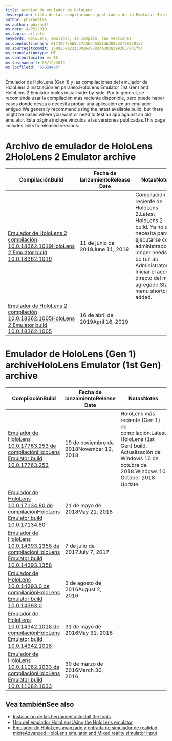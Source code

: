 ```yaml
---
title: Archivo de emulador de HoloLens
description: Lista de las compilaciones publicadas de la Emulator Microsoft HoloLens.
author: pbarnettms
ms.author: pbarnett
ms.date: 4/25/2019
ms.topic: article
keywords: HoloLens, emulador, se compila, las versiones
ms.openlocfilehash: 017193756b5c57c5bb45351db208533f980701a7
ms.sourcegitcommit: 150d258a23130026c8792da383a3993657841fb4
ms.translationtype: MT
ms.contentlocale: es-ES
ms.lasthandoff: 06/12/2019
ms.locfileid: "67024485"
---
```

<span data-ttu-id="c84d4-104">Emulador de HoloLens (Gen 1) y las compilaciones del emulador de HoloLens 2 instalación en paralelo.</span><span class="sxs-lookup"><span data-stu-id="c84d4-104">HoloLens Emulator (1st Gen) and HoloLens 2 Emulator builds install side-by-side.</span></span> <span data-ttu-id="c84d4-105">Por lo general, se recomienda usar la compilación más reciente disponible, pero puede haber casos donde desea o necesita probar una aplicación en un emulador antiguo.</span><span class="sxs-lookup"><span data-stu-id="c84d4-105">We generally recommend using the latest available build, but there might be cases where you want or need to test an app against an old emulator.</span></span> <span data-ttu-id="c84d4-106">Esta página incluye vínculos a las versiones publicadas.</span><span class="sxs-lookup"><span data-stu-id="c84d4-106">This page includes links to released versions.</span></span>


# <a name="hololens-2-emulator-archive"></a><span data-ttu-id="c84d4-107">Archivo de emulador de HoloLens 2</span><span class="sxs-lookup"><span data-stu-id="c84d4-107">HoloLens 2 Emulator archive</span></span>


|  <span data-ttu-id="c84d4-108">Compilación</span><span class="sxs-lookup"><span data-stu-id="c84d4-108">Build</span></span> |  <span data-ttu-id="c84d4-109">Fecha de lanzamiento</span><span class="sxs-lookup"><span data-stu-id="c84d4-109">Release Date</span></span> |  <span data-ttu-id="c84d4-110">Notas</span><span class="sxs-lookup"><span data-stu-id="c84d4-110">Notes</span></span> | 
|----------|----------|----------|
|  [<span data-ttu-id="c84d4-111">Emulador de HoloLens 2 compilación 10.0.18362.1019</span><span class="sxs-lookup"><span data-stu-id="c84d4-111">HoloLens 2 Emulator build 10.0.18362.1019</span></span>](https://go.microsoft.com/fwlink/?linkid=2095316) | <span data-ttu-id="c84d4-112">11 de junio de 2019</span><span class="sxs-lookup"><span data-stu-id="c84d4-112">June 11, 2019</span></span> | <span data-ttu-id="c84d4-113">Compilación más reciente de HoloLens 2.</span><span class="sxs-lookup"><span data-stu-id="c84d4-113">Latest HoloLens 2 build.</span></span>  <span data-ttu-id="c84d4-114">Ya no se necesita para ejecutarse como administrador.</span><span class="sxs-lookup"><span data-stu-id="c84d4-114">No longer needs to be run as Administrator.</span></span>  <span data-ttu-id="c84d4-115">Iniciar el acceso directo del menú agregado.</span><span class="sxs-lookup"><span data-stu-id="c84d4-115">Start menu shortcut added.</span></span> |
|  [<span data-ttu-id="c84d4-116">Emulador de HoloLens 2 compilación 10.0.18362.1005</span><span class="sxs-lookup"><span data-stu-id="c84d4-116">HoloLens 2 Emulator build 10.0.18362.1005</span></span>](https://go.microsoft.com/fwlink/?linkid=2087187) | <span data-ttu-id="c84d4-117">16 de abril de 2019</span><span class="sxs-lookup"><span data-stu-id="c84d4-117">April 16, 2019</span></span> |  |


# <a name="hololens-emulator-1st-gen-archive"></a><span data-ttu-id="c84d4-118">Emulador de HoloLens (Gen 1) archive</span><span class="sxs-lookup"><span data-stu-id="c84d4-118">HoloLens Emulator (1st Gen) archive</span></span>


|  <span data-ttu-id="c84d4-119">Compilación</span><span class="sxs-lookup"><span data-stu-id="c84d4-119">Build</span></span> |  <span data-ttu-id="c84d4-120">Fecha de lanzamiento</span><span class="sxs-lookup"><span data-stu-id="c84d4-120">Release Date</span></span> |  <span data-ttu-id="c84d4-121">Notas</span><span class="sxs-lookup"><span data-stu-id="c84d4-121">Notes</span></span> | 
|----------|----------|----------|
|  [<span data-ttu-id="c84d4-122">Emulador de HoloLens 10.0.17763.253 de compilación</span><span class="sxs-lookup"><span data-stu-id="c84d4-122">HoloLens Emulator build 10.0.17763.253</span></span>](https://go.microsoft.com/fwlink/?linkid=2065980) | <span data-ttu-id="c84d4-123">19 de noviembre de 2018</span><span class="sxs-lookup"><span data-stu-id="c84d4-123">November 19, 2018</span></span> | <span data-ttu-id="c84d4-124">HoloLens más reciente (Gen 1) de compilación.</span><span class="sxs-lookup"><span data-stu-id="c84d4-124">Latest HoloLens (1st Gen) build.</span></span> <span data-ttu-id="c84d4-125">Actualización de Windows 10 de octubre de 2018.</span><span class="sxs-lookup"><span data-stu-id="c84d4-125">Windows 10 October 2018 Update.</span></span> |
|  [<span data-ttu-id="c84d4-126">Emulador de HoloLens 10.0.17134.80 de compilación</span><span class="sxs-lookup"><span data-stu-id="c84d4-126">HoloLens Emulator build 10.0.17134.80</span></span>](https://go.microsoft.com/fwlink/?linkid=874531) | <span data-ttu-id="c84d4-127">21 de mayo de 2018</span><span class="sxs-lookup"><span data-stu-id="c84d4-127">May 21, 2018</span></span> | 
|  [<span data-ttu-id="c84d4-128">Emulador de HoloLens 10.0.14393.1358 de compilación</span><span class="sxs-lookup"><span data-stu-id="c84d4-128">HoloLens Emulator build 10.0.14393.1358</span></span>](https://go.microsoft.com/fwlink/?linkid=852626) |  <span data-ttu-id="c84d4-129">7 de julio de 2017</span><span class="sxs-lookup"><span data-stu-id="c84d4-129">July 7, 2017</span></span> |
|  [<span data-ttu-id="c84d4-130">Emulador de HoloLens 10.0.14393.0 de compilación</span><span class="sxs-lookup"><span data-stu-id="c84d4-130">HoloLens Emulator build 10.0.14393.0</span></span>](http://go.microsoft.com/fwlink/?LinkID=823018) |  <span data-ttu-id="c84d4-131">2 de agosto de 2016</span><span class="sxs-lookup"><span data-stu-id="c84d4-131">August 2, 2016</span></span> |
|  [<span data-ttu-id="c84d4-132">Emulador de HoloLens 10.0.14342.1018 de compilación</span><span class="sxs-lookup"><span data-stu-id="c84d4-132">HoloLens Emulator build 10.0.14342.1018</span></span>](http://go.microsoft.com/fwlink/?LinkID=823018) |  <span data-ttu-id="c84d4-133">31 de mayo de 2016</span><span class="sxs-lookup"><span data-stu-id="c84d4-133">May 31, 2016</span></span> |
|  [<span data-ttu-id="c84d4-134">Emulador de HoloLens 10.0.11082.1033 de compilación</span><span class="sxs-lookup"><span data-stu-id="c84d4-134">HoloLens Emulator build 10.0.11082.1033</span></span>](http://go.microsoft.com/fwlink/?LinkID=724053) |  <span data-ttu-id="c84d4-135">30 de marzo de 2016</span><span class="sxs-lookup"><span data-stu-id="c84d4-135">March 30, 2016</span></span> |

## <a name="see-also"></a><span data-ttu-id="c84d4-136">Vea también</span><span class="sxs-lookup"><span data-stu-id="c84d4-136">See also</span></span>
* [<span data-ttu-id="c84d4-137">Instalación de las herramientas</span><span class="sxs-lookup"><span data-stu-id="c84d4-137">Install the tools</span></span>](install-the-tools.md)
* [<span data-ttu-id="c84d4-138">Uso del emulador HoloLens</span><span class="sxs-lookup"><span data-stu-id="c84d4-138">Using the HoloLens emulator</span></span>](using-the-hololens-emulator.md)
* [<span data-ttu-id="c84d4-139">Emulador de HoloLens avanzado y entrada de simulador de realidad mixta</span><span class="sxs-lookup"><span data-stu-id="c84d4-139">Advanced HoloLens emulator and Mixed reality simulator input</span></span>](advanced-hololens-emulator-and-mixed-reality-simulator-input.md)
